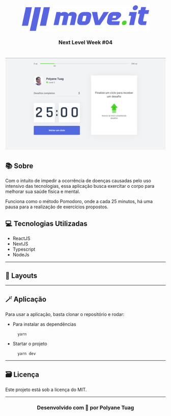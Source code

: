  &nbsp;

<p align="center">
  <img width= '400' src=".github/logo-full.svg" padding=20px>
</p>

<h3 align="center"> Next Level Week #04</h3>

<h1 align="center">
    <img src=".github/aplicativoMoveIt.png">
</h1>

## 📚 Sobre

Com o intuito de impedir a ocorrência de doenças causadas pelo uso intensivo das tecnologias, essa aplicação busca exercitar o corpo para melhorar sua saúde física e mental. 

Funciona como o método Pomodoro, onde a cada 25 minutos, há uma pausa para a realização de exercícios propostos.

## 💻 Tecnologias Utilizadas

- ReactJS
- NextJS
- Typescript
- NodeJs

---
## 🎨 Layouts

---
## 🪄 Aplicação

Para usar a aplicação, basta clonar o repositório e rodar: 

- Para instalar as dependências 

  ```
    yarn 
  ```

- Startar o projeto
  ```
    yarn dev
  ```
---
## 🗃 Licença
Este projeto está sob a licença do MIT.

---
<h3 align="center"> Desenvolvido com 💙 por Polyane Tuag </h3>